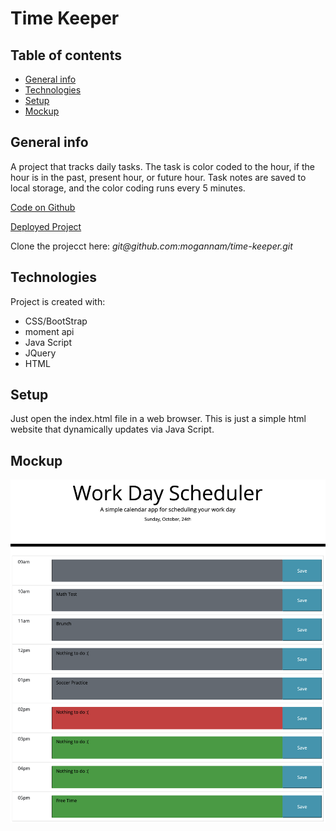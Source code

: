 
# Time Keeper


## Table of contents
* [General info](#general-info)
* [Technologies](#technologies)
* [Setup](#setup)
* [Mockup](#Mockup)

## General info

<p>A project that tracks daily tasks. The task is color coded to the hour, if the hour is in the past, present hour, or future hour. Task notes are saved to local storage, and the color coding runs every 5 minutes. </p>


<a href="https://github.com/mogannam/time-keeper.git"> Code on Github</a>

<a href="https://mogannam.github.io/time-keeper/"> Deployed Project</a>

<p>Clone the projecct here: <em>git@github.com:mogannam/time-keeper.git</em></p>
	
## Technologies
Project is created with:
* CSS/BootStrap
* moment api
* Java Script
* JQuery
* HTML

	
## Setup
Just open the index.html file in a web browser. This is just a simple html website that dynamically updates via Java Script.

## Mockup
<img src="https://raw.githubusercontent.com/mogannam/time-keeper/main/time-keeper-mockup.png">




